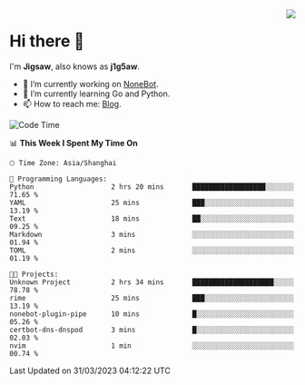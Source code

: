 <a href="#">
  <img align="right" src="https://github-readme-stats.vercel.app/api?username=j1g5awi&count_private=true&show_icons=true&title_color=80070B&text_color=B3B3B3&bg_color=212121&icon_color=80070B" />
</a>

# Hi there 👋

I'm **Jigsaw**, also knows as **j1g5aw**.

- 🔭 I’m currently working on [NoneBot](https://github.com/nonebot).
- 🌱 I’m currently learning Go and Python.
- 📫 How to reach me: [Blog](https://blog.maddestroyer.xyz/).

<!--START_SECTION:waka-->
![Code Time](http://img.shields.io/badge/Code%20Time-1%2C097%20hrs%208%20mins-blue)

📊 **This Week I Spent My Time On** 

```text
🕑︎ Time Zone: Asia/Shanghai

💬 Programming Languages: 
Python                   2 hrs 20 mins       ██████████████████░░░░░░░   71.65 % 
YAML                     25 mins             ███░░░░░░░░░░░░░░░░░░░░░░   13.19 % 
Text                     18 mins             ██░░░░░░░░░░░░░░░░░░░░░░░   09.25 % 
Markdown                 3 mins              ░░░░░░░░░░░░░░░░░░░░░░░░░   01.94 % 
TOML                     2 mins              ░░░░░░░░░░░░░░░░░░░░░░░░░   01.19 % 

🐱‍💻 Projects: 
Unknown Project          2 hrs 34 mins       ████████████████████░░░░░   78.78 % 
rime                     25 mins             ███░░░░░░░░░░░░░░░░░░░░░░   13.19 % 
nonebot-plugin-pipe      10 mins             █░░░░░░░░░░░░░░░░░░░░░░░░   05.26 % 
certbot-dns-dnspod       3 mins              █░░░░░░░░░░░░░░░░░░░░░░░░   02.03 % 
nvim                     1 min               ░░░░░░░░░░░░░░░░░░░░░░░░░   00.74 % 
```


 Last Updated on 31/03/2023 04:12:22 UTC
<!--END_SECTION:waka-->
